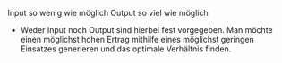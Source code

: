 Input so wenig wie möglich
Output so viel wie möglich

- Weder Input noch Output sind hierbei fest vorgegeben. Man möchte einen möglichst hohen Ertrag mithilfe eines möglichst geringen Einsatzes generieren und das optimale Verhältnis finden.